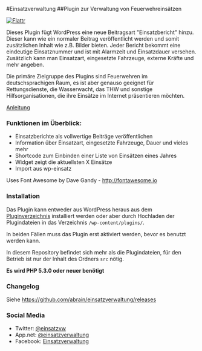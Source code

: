 #Einsatzverwaltung
##Plugin zur Verwaltung von Feuerwehreins&auml;tzen

[![Flattr](https://api.flattr.com/button/flattr-badge-large.png)](http://flattr.com/thing/2638688/abraineinsatzverwaltung-on-GitHub)

Dieses Plugin f&uuml;gt WordPress eine neue Beitragsart "Einsatzbericht" hinzu. Dieser kann wie ein normaler Beitrag ver&ouml;ffentlicht werden und somit zus&auml;tzlichen Inhalt wie z.B. Bilder bieten. Jeder Bericht bekommt eine eindeutige Einsatznummer und ist mit Alarmzeit und Einsatzdauer versehen. Zus&auml;tzlich kann man Einsatzart, eingesetzte Fahrzeuge, externe Kr&auml;fte und mehr angeben.

Die prim&auml;re Zielgruppe des Plugins sind Feuerwehren im deutschsprachigen Raum, es ist aber genauso geeignet f&uuml;r Rettungsdienste, die Wasserwacht, das THW und sonstige Hilfsorganisationen, die ihre Eins&auml;tze im Internet pr&auml;sentieren m&ouml;chten.

[Anleitung](https://www.abrain.de/software/einsatzverwaltung/anleitung/)

### Funktionen im &Uuml;berblick:

* Einsatzberichte als vollwertige Beitr&auml;ge ver&ouml;ffentlichen
* Information &uuml;ber Einsatzart, eingesetzte Fahrzeuge, Dauer und vieles mehr
* Shortcode zum Einbinden einer Liste von Eins&auml;tzen eines Jahres
* Widget zeigt die aktuellsten X Eins&auml;tze
* Import aus wp-einsatz

Uses Font Awesome by Dave Gandy - http://fontawesome.io

### Installation

Das Plugin kann entweder aus WordPress heraus aus dem [Pluginverzeichnis](http://wordpress.org/plugins/einsatzverwaltung/) installiert werden oder aber durch Hochladen der Plugindateien in das Verzeichnis `/wp-content/plugins/`.

In beiden F&auml;llen muss das Plugin erst aktiviert werden, bevor es benutzt werden kann.

In diesem Repository befindet sich mehr als die Plugindateien, f&uuml;r den Betrieb ist nur der Inhalt des Ordners `src` n&ouml;tig.

__Es wird PHP 5.3.0 oder neuer ben&ouml;tigt__

### Changelog

Siehe https://github.com/abrain/einsatzverwaltung/releases

### Social Media

* Twitter: [@einsatzvw](https://twitter.com/einsatzvw)
* App.net: [@einsatzverwaltung](https://alpha.app.net/einsatzverwaltung)
* Facebook: [Einsatzverwaltung](https://www.facebook.com/einsatzverwaltung/)
